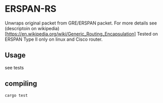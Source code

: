 # ERSPAN-RS

Unwraps original packet from GRE/ERSPAN packet. For more details see (descriptoin on wikipedia)[https://en.wikipedia.org/wiki/Generic_Routing_Encapsulation]
Tested on ERSPAN Type II only on linux and Cisco router.

## Usage

see tests

## compiling

    cargo test

